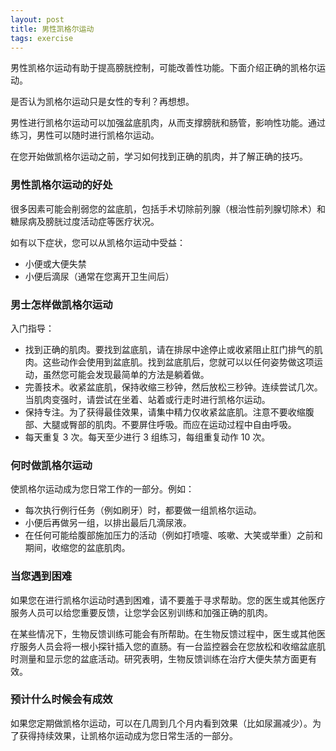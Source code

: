 ```yaml
---
layout: post
title: 男性凯格尔运动
tags: exercise
---
```

男性凯格尔运动有助于提高膀胱控制，可能改善性功能。下面介绍正确的凯格尔运动。

是否认为凯格尔运动只是女性的专利？再想想。

男性进行凯格尔运动可以加强盆底肌肉，从而支撑膀胱和肠管，影响性功能。通过练习，男性可以随时进行凯格尔运动。

在您开始做凯格尔运动之前，学习如何找到正确的肌肉，并了解正确的技巧。
<!--break-->

### 男性凯格尔运动的好处

很多因素可能会削弱您的盆底肌，包括手术切除前列腺（根治性前列腺切除术）和糖尿病及膀胱过度活动症等医疗状况。

如有以下症状，您可以从凯格尔运动中受益：

* 小便或大便失禁
* 小便后滴尿（通常在您离开卫生间后）

### 男士怎样做凯格尔运动

入门指导：

* 找到正确的肌肉。要找到盆底肌，请在排尿中途停止或收紧阻止肛门排气的肌肉。这些动作会使用到盆底肌。找到盆底肌后，您就可以以任何姿势做这项运动，虽然您可能会发现最简单的方法是躺着做。
* 完善技术。收紧盆底肌，保持收缩三秒钟，然后放松三秒钟。连续尝试几次。当肌肉变强时，请尝试在坐着、站着或行走时进行凯格尔运动。
* 保持专注。为了获得最佳效果，请集中精力仅收紧盆底肌。注意不要收缩腹部、大腿或臀部的肌肉。不要屏住呼吸。而应在运动过程中自由呼吸。
* 每天重复 3 次。每天至少进行 3 组练习，每组重复动作 10 次。

### 何时做凯格尔运动

使凯格尔运动成为您日常工作的一部分。例如：

* 每次执行例行任务（例如刷牙）时，都要做一组凯格尔运动。
* 小便后再做另一组，以排出最后几滴尿液。
* 在任何可能给腹部施加压力的活动（例如打喷嚏、咳嗽、大笑或举重）之前和期间，收缩您的盆底肌肉。

### 当您遇到困难

如果您在进行凯格尔运动时遇到困难，请不要羞于寻求帮助。您的医生或其他医疗服务人员可以给您重要反馈，让您学会区别训练和加强正确的肌肉。

在某些情况下，生物反馈训练可能会有所帮助。在生物反馈过程中，医生或其他医疗服务人员会将一根小探针插入您的直肠。有一台监控器会在您放松和收缩盆底肌时测量和显示您的盆底活动。研究表明，生物反馈训练在治疗大便失禁方面更有效。

### 预计什么时候会有成效

如果您定期做凯格尔运动，可以在几周到几个月内看到效果（比如尿漏减少）。为了获得持续效果，让凯格尔运动成为您日常生活的一部分。